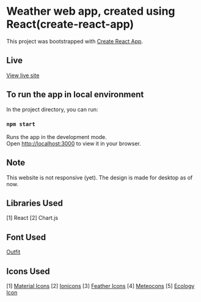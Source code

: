 # Weather web app, created using React(create-react-app)

This project was bootstrapped with [Create React App](https://github.com/facebook/create-react-app).

## Live

[View live site](https://weather-web-app-ajoy.vercel.app/)

## To run the app in local environment

In the project directory, you can run:

### `npm start`

Runs the app in the development mode.\
Open [http://localhost:3000](http://localhost:3000) to view it in your browser.

## Note

This website is not responsive (yet). The design is made for desktop as of now.

## Libraries Used

[1] React
[2] Chart.js

## Font Used

[Outfit](https://fonts.google.com/specimen/Outfit)

## Icons Used

[1] [Material Icons](https://fonts.google.com/icons?icon.platform=web&icon.set=Material+Icons)
[2] [Ionicons](https://ionic.io/ionicons)
[3] [Feather Icons](https://feathericons.com/)
[4] [Meteocons](https://bas.dev/work/meteocons)
[5] [Ecology Icon](https://www.iconfinder.com/iconsets/ecology-246)